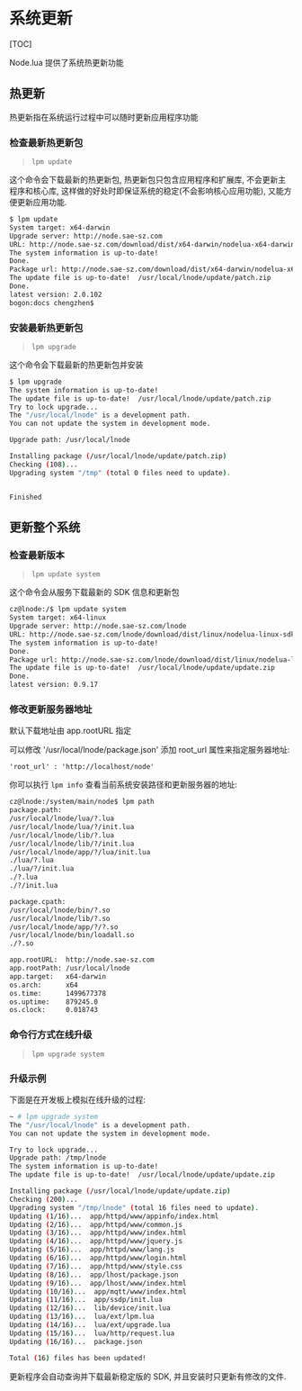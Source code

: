 # 系统更新

[TOC]

Node.lua 提供了系统热更新功能

## 热更新

热更新指在系统运行过程中可以随时更新应用程序功能

### 检查最新热更新包

> `lpm update`

这个命令会下载最新的热更新包, 热更新包只包含应用程序和扩展库, 不会更新主程序和核心库, 这样做的好处时即保证系统的稳定(不会影响核心应用功能), 又能方便更新应用功能.

```sh
$ lpm update
System target: x64-darwin
Upgrade server: http://node.sae-sz.com
URL: http://node.sae-sz.com/download/dist/x64-darwin/nodelua-x64-darwin-patch.json
The system information is up-to-date!
Done.
Package url: http://node.sae-sz.com/download/dist/x64-darwin/nodelua-x64-darwin-patch.2.0.102.zip
The update file is up-to-date!  /usr/local/lnode/update/patch.zip
Done.
latest version: 2.0.102
bogon:docs chengzhen$ 
```

### 安装最新热更新包

> `lpm upgrade`

这个命令会下载最新的热更新包并安装

```sh
$ lpm upgrade
The system information is up-to-date!
The update file is up-to-date!  /usr/local/lnode/update/patch.zip
Try to lock upgrade...
The "/usr/local/lnode" is a development path.
You can not update the system in development mode.

Upgrade path: /usr/local/lnode

Installing package (/usr/local/lnode/update/patch.zip)
Checking (108)...  
Upgrading system "/tmp" (total 0 files need to update).


Finished
```

## 更新整个系统

### 检查最新版本

> `lpm update system`

这个命令会从服务下载最新的 SDK 信息和更新包

```sh
cz@lnode:/$ lpm update system
System target: x64-linux
Upgrade server: http://node.sae-sz.com/lnode
URL: http://node.sae-sz.com/lnode/download/dist/linux/nodelua-linux-sdk.json
The system information is up-to-date!
Done.
Package url: http://node.sae-sz.com/lnode/download/dist/linux/nodelua-linux-sdk.0.9.17.zip
The update file is up-to-date!  /usr/local/lnode/update/update.zip
Done.
latest version: 0.9.17

```


### 修改更新服务器地址

默认下载地址由 app.rootURL 指定

可以修改 '/usr/local/lnode/package.json' 添加 root_url 属性来指定服务器地址:

    'root_url' : 'http://localhost/node'

你可以执行 `lpm info` 查看当前系统安装路径和更新服务器的地址:

```sh 
cz@lnode:/system/main/node$ lpm path
package.path:
/usr/local/lnode/lua/?.lua
/usr/local/lnode/lua/?/init.lua
/usr/local/lnode/lib/?.lua
/usr/local/lnode/lib/?/init.lua
/usr/local/lnode/app/?/lua/init.lua
./lua/?.lua
./lua/?/init.lua
./?.lua
./?/init.lua

package.cpath:
/usr/local/lnode/bin/?.so
/usr/local/lnode/lib/?.so
/usr/local/lnode/app/?/?.so
/usr/local/lnode/bin/loadall.so
./?.so

app.rootURL:  http://node.sae-sz.com
app.rootPath: /usr/local/lnode
app.target:   x64-darwin
os.arch:      x64
os.time:      1499677378
os.uptime:    879245.0
os.clock:     0.018743

```

### 命令行方式在线升级

> `lpm upgrade system`

### 升级示例

下面是在开发板上模拟在线升级的过程:

```sh
~ # lpm upgrade system
The "/usr/local/lnode" is a development path.
You can not update the system in development mode.

Try to lock upgrade...
Upgrade path: /tmp/lnode
The system information is up-to-date!
The update file is up-to-date!  /usr/local/lnode/update/update.zip

Installing package (/usr/local/lnode/update/update.zip)
Checking (200)...  
Upgrading system "/tmp/lnode" (total 16 files need to update).
Updating (1/16)...  app/httpd/www/appinfo/index.html
Updating (2/16)...  app/httpd/www/common.js
Updating (3/16)...  app/httpd/www/index.html
Updating (4/16)...  app/httpd/www/jquery.js
Updating (5/16)...  app/httpd/www/lang.js
Updating (6/16)...  app/httpd/www/login.html
Updating (7/16)...  app/httpd/www/style.css
Updating (8/16)...  app/lhost/package.json
Updating (9/16)...  app/lhost/www/index.html
Updating (10/16)...  app/mqtt/www/index.html
Updating (11/16)...  app/ssdp/init.lua
Updating (12/16)...  lib/device/init.lua
Updating (13/16)...  lua/ext/lpm.lua
Updating (14/16)...  lua/ext/upgrade.lua
Updating (15/16)...  lua/http/request.lua
Updating (16/16)...  package.json

Total (16) files has been updated!

```

更新程序会自动查询并下载最新稳定版的 SDK, 并且安装时只更新有修改的文件.
